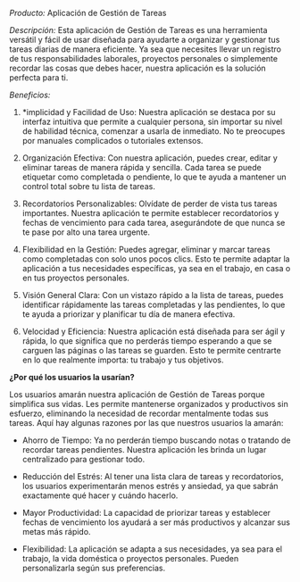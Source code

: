 *Producto:* Aplicación de Gestión de Tareas

*Descripción:*
Esta aplicación de Gestión de Tareas es una herramienta versátil y fácil de usar diseñada para ayudarte a organizar y gestionar tus tareas diarias de manera eficiente. Ya sea que necesites llevar un registro de tus responsabilidades laborales, proyectos personales o simplemente recordar las cosas que debes hacer, nuestra aplicación es la solución perfecta para ti.

*Beneficios:*

1. *implicidad y Facilidad de Uso: Nuestra aplicación se destaca por su interfaz intuitiva que permite a cualquier persona, sin importar su nivel de habilidad técnica, comenzar a usarla de inmediato. No te preocupes por manuales complicados o tutoriales extensos.

2. Organización Efectiva: Con nuestra aplicación, puedes crear, editar y eliminar tareas de manera rápida y sencilla. Cada tarea se puede etiquetar como completada o pendiente, lo que te ayuda a mantener un control total sobre tu lista de tareas.

3. Recordatorios Personalizables: Olvídate de perder de vista tus tareas importantes. Nuestra aplicación te permite establecer recordatorios y fechas de vencimiento para cada tarea, asegurándote de que nunca se te pase por alto una tarea urgente.

4. Flexibilidad en la Gestión: Puedes agregar, eliminar y marcar tareas como completadas con solo unos pocos clics. Esto te permite adaptar la aplicación a tus necesidades específicas, ya sea en el trabajo, en casa o en tus proyectos personales.

5. Visión General Clara: Con un vistazo rápido a la lista de tareas, puedes identificar rápidamente las tareas completadas y las pendientes, lo que te ayuda a priorizar y planificar tu día de manera efectiva.

6. Velocidad y Eficiencia: Nuestra aplicación está diseñada para ser ágil y rápida, lo que significa que no perderás tiempo esperando a que se carguen las páginas o las tareas se guarden. Esto te permite centrarte en lo que realmente importa: tu trabajo y tus objetivos.

**¿Por qué los usuarios la usarían?**

Los usuarios amarán nuestra aplicación de Gestión de Tareas porque simplifica sus vidas. Les permite mantenerse organizados y productivos sin esfuerzo, eliminando la necesidad de recordar mentalmente todas sus tareas. Aquí hay algunas razones por las que nuestros usuarios la amarán:

- Ahorro de Tiempo: Ya no perderán tiempo buscando notas o tratando de recordar tareas pendientes. Nuestra aplicación les brinda un lugar centralizado para gestionar todo.

- Reducción del Estrés: Al tener una lista clara de tareas y recordatorios, los usuarios experimentarán menos estrés y ansiedad, ya que sabrán exactamente qué hacer y cuándo hacerlo.

- Mayor Productividad: La capacidad de priorizar tareas y establecer fechas de vencimiento los ayudará a ser más productivos y alcanzar sus metas más rápido.

- Flexibilidad: La aplicación se adapta a sus necesidades, ya sea para el trabajo, la vida doméstica o proyectos personales. Pueden personalizarla según sus preferencias.

